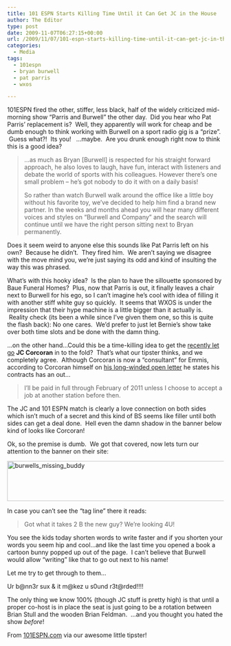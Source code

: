 ```yaml
---
title: 101 ESPN Starts Killing Time Until it Can Get JC in the House
author: The Editor
type: post
date: 2009-11-07T06:27:15+00:00
url: /2009/11/07/101-espn-starts-killing-time-until-it-can-get-jc-in-the-house/
categories:
  - Media
tags:
  - 101espn
  - bryan burwell
  - pat parris
  - wxos

---
```

101ESPN fired the other, stiffer, less black, half of the widely criticized mid-morning show &#8220;Parris and Burwell&#8221; the other day.  Did you hear who Pat Parris&#8217; replacement is?  Well, they apparently will work for cheap and be dumb enough to think working with Burwell on a sport radio gig is a &#8220;prize&#8221;.  Guess what?!  Its you!   &#8230;maybe.  Are you drunk enough right now to think this is a good idea?

> <p style="padding: 0px; margin: 0px;">
>   &#8230;as much as Bryan [Burwell] is respected for his straight forward approach, he also loves to laugh, have fun, interact with listeners and debate the world of sports with his colleagues. However there&#8217;s one small problem &#8211; he&#8217;s got nobody to do it with on a daily basis!
> </p>
> 
> So rather than watch Burwell walk around the office like a little boy without his favorite toy, we&#8217;ve decided to help him find a brand new partner. In the weeks and months ahead you will hear many different voices and styles on &#8220;Burwell and Company&#8221; and the search will continue until we have the right person sitting next to Bryan permanently.

Does it seem weird to anyone else this sounds like Pat Parris left on his own?  Because he didn&#8217;t.  They fired him.  We aren&#8217;t saying we disagree with the move mind you, we&#8217;re just saying its odd and kind of insulting the way this was phrased.

What&#8217;s with this hooky idea?  Is the plan to have the sillouette sponsored by Baue Funeral Homes?  Plus, now that Parris is out, it finally leaves a chair next to Burwell for his ego, so I can&#8217;t imagine he&#8217;s cool with idea of filling it with another stiff white guy so quickly.  It seems that WXOS is under the impression that their hype machine is a little bigger than it actually is.  Reality check (its been a while since I&#8217;ve given them one, so this is quite the flash back): No one cares.  We&#8217;d prefer to just let Bernie&#8217;s show take over both time slots and be done with the damn thing.

&#8230;on the other hand&#8230;Could this be a time-killing idea to get the <a href="http://punchingkitty.com/2009/10/27/st-louis-radios-slow-decline-continues-jc-fired-from-k-hits/" target="_blank">recently let go</a> **JC Corcoran** in to the fold?  That&#8217;s what our tipster thinks, and we completely agree.  Although Corcoran is now a &#8220;consultant&#8221; for Emmis, according to Corcoran himself on <a href="http://jcontheline.com/content/" target="_blank">his long-winded open letter</a> he states his contracts has an out&#8230;

> I’ll be paid in full through February of 2011 unless I choose to accept a job at another station before then.

The JC and 101 ESPN match is clearly a love connection on both sides which isn&#8217;t much of a secret and this kind of BS seems like filler until both sides can get a deal done.  Hell even the damn shadow in the banner below kind of looks like Corcoran!

Ok, so the premise is dumb.  We got that covered, now lets turn our attention to the banner on their site:

[<img class="aligncenter size-full wp-image-2204" title="burwells_missing_buddy" src="http://punchingkitty.com/wp-content/uploads/2009/11/burwells_missing_buddy.jpg" alt="burwells_missing_buddy" width="600" height="93" srcset="http://media.punchingkitty.com/wordpress/2009/11/burwells_missing_buddy.jpg 600w, http://media.punchingkitty.com/wordpress/2009/11/burwells_missing_buddy-300x46.jpg 300w" sizes="(max-width: 600px) 100vw, 600px" />][1]

In case you can&#8217;t see the &#8220;tag line&#8221; there it reads:

> Got what it takes 2 B the new guy? We&#8217;re looking 4U!

You see the kids today shorten words to write faster and if you shorten your words you seem hip and cool&#8230;and like the last time you opened a book a cartoon bunny popped up out of the page.  I can&#8217;t believe that Burwell would allow &#8220;writing&#8221; like that to go out next to his name!

Let me try to get through to them&#8230;

Ur b@nn3r sux & it m@kez u s0und r3t@rded!!!!

The only thing we know 100% (though JC stuff is pretty high) is that until a proper co-host is in place the seat is just going to be a rotation between Brian Stull and the wooden Brian Feldman.  &#8230;and you thought you hated the show _before_!

From <a href="http://www.101espn.com/section/wxos_shows_burwellandco" target="_blank">101ESPN.com</a> via our awesome little tipster!

 [1]: http://punchingkitty.com/wp-content/uploads/2009/11/burwells_missing_buddy.jpg
